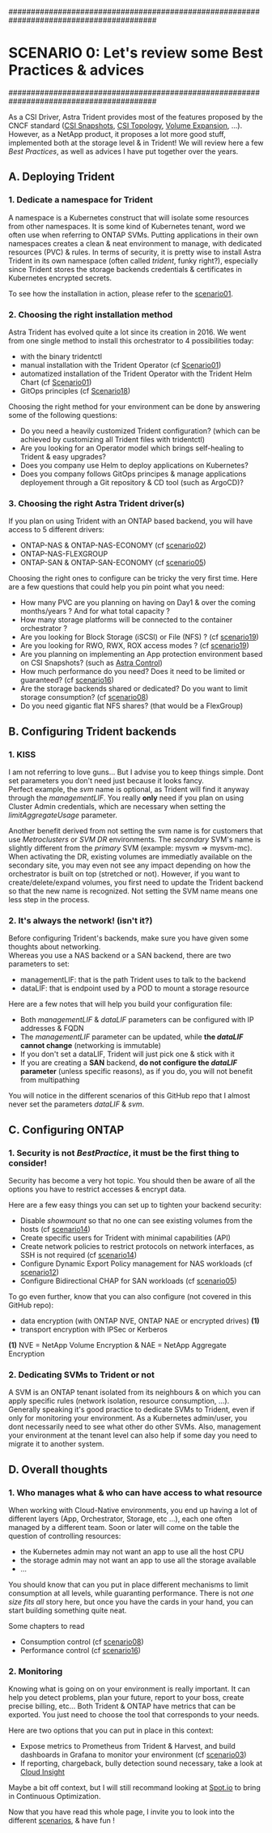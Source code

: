 #########################################################################################
# SCENARIO 0: Let's review some Best Practices & advices 
#########################################################################################

As a CSI Driver, Astra Trident provides most of the features proposed by the CNCF standard ([CSI Snapshots](../Scenario13), [CSI Topology](../Scenario15), [Volume Expansion](../Scenario09), ...). However, as a NetApp product, it proposes a lot more good stuff, implemented both at the storage level & in Trident! We will review here a few _Best Practices_, as well as advices I have put together over the years.

## A. Deploying Trident

### 1. **Dedicate a namespace for Trident**

A namespace is a Kubernetes construct that will isolate some resources from other namespaces. It is some kind of Kubernetes tenant, word we often use when referring to ONTAP SVMs. Putting applications in their own namespaces creates a clean & neat environment to manage, with dedicated resources (PVC) & rules. In terms of security, it is pretty wise to install Astra Trident in its own namespace (often called _trident_, funky right?), especially since Trident stores the storage backends credentials & certificates in Kubernetes encrypted secrets.

To see how the installation in action, please refer to the [scenario01](../Scenario01).

### 2. **Choosing the right installation method**

Astra Trident has evolved quite a lot since its creation in 2016. We went from one single method to install this orchestrator to 4 possibilities today:

- with the binary tridentctl  
- manual installation with the Trident Operator (cf [Scenario01](../Scenario01/1_Operator))  
- automatized installation of the Trident Operator with the Trident Helm Chart (cf [Scenario01](../Scenario01/2_Helm))  
- GitOps principles (cf [Scenario18](../Scenario18))  

Choosing the right method for your environment can be done by answering some of the following questions:

- Do you need a heavily customized Trident configuration? (which can be achieved by customizing all Trident files with tridentctl)  
- Are you looking for an Operator model which brings self-healing to Trident & easy upgrades?  
- Does you company use Helm to deploy applications on Kubernetes?  
- Does you company follows GitOps principes & manage applications deployement through a Git repository & CD tool (such as ArgoCD)?  

### 3. **Choosing the right Astra Trident driver(s)**  

If you plan on using Trident with an ONTAP based backend, you will have access to 5 different drivers:

- ONTAP-NAS & ONTAP-NAS-ECONOMY (cf [scenario02](../Scenario02))  
- ONTAP-NAS-FLEXGROUP
- ONTAP-SAN & ONTAP-SAN-ECONOMY (cf [scenario05](../Scenario05))  

Choosing the right ones to configure can be tricky the very first time. Here are a few questions that could help you pin point what you need:

- How many PVC are you planning on having on Day1 & over the coming months/years ? And for what total capacity ?
- How many storage platforms will be connected to the container orchestrator ?  
- Are you looking for Block Storage (iSCSI) or File (NFS) ? (cf [scenario19](../Scenario19))  
- Are you looking for RWO, RWX, ROX access modes ? (cf [scenario19](../Scenario19))  
- Are you planning on implementing an App protection environment based on CSI Snapshots? (such as [Astra Control](https://cloud.netapp.com/astra-control))  
- How much performance do you need? Does it need to be limited or guaranteed? (cf [scenario16](../Scenario16))  
- Are the storage backends shared or dedicated? Do you want to limit storage consumption? (cf [scenario08](../Scenario08))  
- Do you need gigantic flat NFS shares? (that would be a FlexGroup)  

## B. Configuring Trident backends

### 1. **KISS**

I am not referring to love guns... But I advise you to keep things simple. Dont set parameters you don't need just because it looks fancy.  
Perfect example, the _svm_ name is optional, as Trident will find it anyway through the _managementLIF_. You really **only** need if you plan on using Cluster Admin credentials, which are necessary when setting the _limitAggregateUsage_ parameter.  

Another benefit derived from not setting the svm name is for customers that use _Metroclusters_ or _SVM DR_ environments. The _secondary_ SVM's name is slightly different from the _primary_ SVM (example: mysvm => mysvm-mc). When activating the DR, existing volumes are immediatly available on the secondary site, you may even not see any impact depending on how the orchestrator is built on top (stretched or not). However, if you want to create/delete/expand volumes, you first need to update the Trident backend so that the new name is recognized. Not setting the SVM name means one less step in the process.  

### 2. **It's always the network! (isn't it?)**

Before configuring Trident's backends, make sure you have given some thoughts about networking.  
Whereas you use a NAS backend or a SAN backend, there are two parameters to set:

- managementLIF: that is the path Trident uses to talk to the backend
- dataLIF: that is endpoint used by a POD to mount a storage resource

Here are a few notes that will help you build your configuration file:

- Both _managementLIF_ & _dataLIF_ parameters can be configured with IP addresses & FQDN
- The _managementLIF_ parameter can be updated, while **the _dataLIF_ cannot change** (networking is immutable)
- If you don't set a dataLIF, Trident will just pick one & stick with it
- If you are creating a **SAN** backend, **do not configure the _dataLIF_ parameter** (unless specific reasons), as if you do, you will not benefit from multipathing

You will notice in the different scenarios of this GitHub repo that I almost never set the parameters _dataLIF_ & _svm_.

## C. Configuring ONTAP

### 1. **Security is not _BestPractice_, it must be the first thing to consider!**

Security has become a very hot topic. You should then be aware of all the options you have to restrict accesses & encrypt data.  

Here are a few easy things you can set up to tighten your backend security:

- Disable _showmount_ so that no one can see existing volumes from the hosts (cf [scenario14](../Scenario14))  
- Create specific users for Trident with minimal capabilities (API)
- Create network policies to restrict protocols on network interfaces, as SSH is not required (cf [scenario14](../Scenario14))  
- Configure Dynamic Export Policy management for NAS workloads (cf [scenario12](../Scenario12))  
- Configure Bidirectional CHAP for SAN workloads (cf [scenario05](../Scenario05))  

To go even further, know that you can also configure (not covered in this GitHub repo):

- data encryption (with ONTAP NVE, ONTAP NAE or encrypted drives) **(1)**
- transport encryption with IPSec or Kerberos

**(1)** NVE = NetApp Volume Encryption & NAE = NetApp Aggregate Encryption

### 2. **Dedicating SVMs to Trident or not**

A SVM is an ONTAP tenant isolated from its neighbours & on which you can apply specific rules (network isolation, resource consumption, ...).  
Generally speaking it's good practice to dedicate SVMs to Trident, even if only for monitoring your environment. As a Kubernetes admin/user, you dont necessarily need to see what other do other SVMs. Also, management your environment at the tenant level can also help if some day you need to migrate it to another system.

## D. Overall thoughts

### 1. **Who manages what & who can have access to what resource**

When working with Cloud-Native environments, you end up having a lot of different layers (App, Orchestrator, Storage, etc ...), each one often managed by a different team. Soon or later will come on the table the question of controlling resources: 

- the Kubernetes admin may not want an app to use all the host CPU
- the storage admin may not want an app to use all the storage available
- ...

You should know that can you put in place different mechanisms to limit consumption at all levels, while guaranting performance. There is not _one size fits all_ story here, but once you have the cards in your hand, you can start building something quite neat.

Some chapters to read

- Consumption control (cf [scenario08](../Scenario08))  
- Performance control (cf [scenario16](../Scenario16))  

### 2. **Monitoring**

Knowing what is going on on your environment is really important. It can help you detect problems, plan your future, report to your boss, create precise billing, etc... Both Trident & ONTAP have metrics that can be exported. You just need to choose the tool that corresponds to your needs.  

Here are two options that you can put in place in this context:

- Expose metrics to Prometheus from Trident & Harvest, and build dashboards in Grafana to monitor your environment (cf [scenario03](../Scenario03))  
- If reporting, chargeback, bully detection sound necessary, take a look at [Cloud Insight](https://cloud.netapp.com/cloud-insights)  

Maybe a bit off context, but I will still recommand looking at [Spot.io](https://spot.io/products/ocean-suite/) to bring in Continuous Optimization.

Now that you have read this whole page, I invite you to look into the different [scenarios](https://github.com/YvosOnTheHub/LabNetApp), & have fun !
